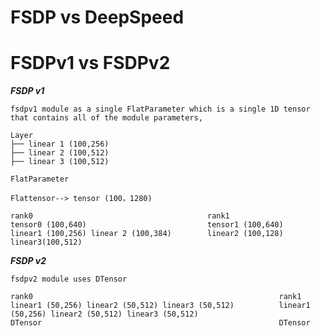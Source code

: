 # FSDP vs DeepSpeed

# FSDPv1 vs FSDPv2

***FSDP v1***

    fsdpv1 module as a single FlatParameter which is a single 1D tensor that contains all of the module parameters,

    Layer 
    ├── linear 1 (100,256)
    ├── linear 2 (100,512)
    ├── linear 3 (100,512)
    
    FlatParameter
    
    Flattensor--> tensor (100，1280)
    
    rank0                                       rank1
    tensor0 (100,640)                           tensor1 (100,640) 
    linear1 (100,256) linear 2 (100,384)        linear2 (100,128) linear3(100,512)

***FSDP v2***

    fsdpv2 module uses DTensor 

    rank0                                                       rank1
    linear1 (50,256) linear2 (50,512) linear3 (50,512)          linear1 (50,256) linear2 (50,512) linear3 (50,512)
    DTensor                                                     DTensor